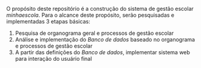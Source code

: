 O propósito deste repositório é a construção do sistema de gestão escolar *minhaescola*. Para o alcance deste propósito, serão pesquisadas e implementadas 3 etapas básicas:  
   1. Pesquisa de organograma geral e processos de gestão escolar
   2. Análise e implementação do *Banco de dados* baseado no organograma e processos de gestão escolar
   3. A partir das definições do *Banco de dados*, implementar sistema web para interação do usuário final